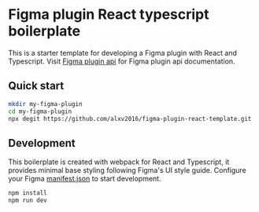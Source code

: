 # Figma plugin React typescript boilerplate
This is a starter template for developing a Figma plugin with React and Typescript. Visit [Figma plugin api](https://www.figma.com/plugin-docs/) for Figma plugin api documentation.

## Quick start
  ```bash
  mkdir my-figma-plugin
  cd my-figma-plugin
  npx degit https://github.com/alxv2016/figma-plugin-react-template.git
  ```
## Development
This boilerplate is created with webpack for React and Typescript, it provides minimal base styling following Figma's UI style guide.
Configure your Figma [manifest.json](https://www.figma.com/plugin-docs/manifest/) to start development.
  ```bash
  npm install
  npm run dev 
  ```
